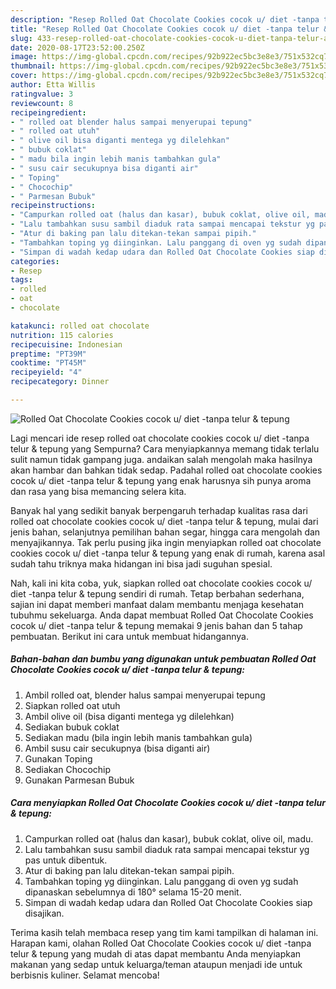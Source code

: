 ```yaml
---
description: "Resep Rolled Oat Chocolate Cookies cocok u/ diet -tanpa telur &amp;amp; tepung | Bahan Membuat Rolled Oat Chocolate Cookies cocok u/ diet -tanpa telur &amp;amp; tepung Yang Mudah Dan Praktis"
title: "Resep Rolled Oat Chocolate Cookies cocok u/ diet -tanpa telur &amp;amp; tepung | Bahan Membuat Rolled Oat Chocolate Cookies cocok u/ diet -tanpa telur &amp;amp; tepung Yang Mudah Dan Praktis"
slug: 433-resep-rolled-oat-chocolate-cookies-cocok-u-diet-tanpa-telur-and-amp-tepung-bahan-membuat-rolled-oat-chocolate-cookies-cocok-u-diet-tanpa-telur-and-amp-tepung-yang-mudah-dan-praktis
date: 2020-08-17T23:52:00.250Z
image: https://img-global.cpcdn.com/recipes/92b922ec5bc3e8e3/751x532cq70/rolled-oat-chocolate-cookies-cocok-u-diet-tanpa-telur-tepung-foto-resep-utama.jpg
thumbnail: https://img-global.cpcdn.com/recipes/92b922ec5bc3e8e3/751x532cq70/rolled-oat-chocolate-cookies-cocok-u-diet-tanpa-telur-tepung-foto-resep-utama.jpg
cover: https://img-global.cpcdn.com/recipes/92b922ec5bc3e8e3/751x532cq70/rolled-oat-chocolate-cookies-cocok-u-diet-tanpa-telur-tepung-foto-resep-utama.jpg
author: Etta Willis
ratingvalue: 3
reviewcount: 8
recipeingredient:
- " rolled oat blender halus sampai menyerupai tepung"
- " rolled oat utuh"
- " olive oil bisa diganti mentega yg dilelehkan"
- " bubuk coklat"
- " madu bila ingin lebih manis tambahkan gula"
- " susu cair secukupnya bisa diganti air"
- " Toping"
- " Chocochip"
- " Parmesan Bubuk"
recipeinstructions:
- "Campurkan rolled oat (halus dan kasar), bubuk coklat, olive oil, madu."
- "Lalu tambahkan susu sambil diaduk rata sampai mencapai tekstur yg pas untuk dibentuk."
- "Atur di baking pan lalu ditekan-tekan sampai pipih."
- "Tambahkan toping yg diinginkan. Lalu panggang di oven yg sudah dipanaskan sebelumnya di 180° selama 15-20 menit."
- "Simpan di wadah kedap udara dan Rolled Oat Chocolate Cookies siap disajikan."
categories:
- Resep
tags:
- rolled
- oat
- chocolate

katakunci: rolled oat chocolate 
nutrition: 115 calories
recipecuisine: Indonesian
preptime: "PT39M"
cooktime: "PT45M"
recipeyield: "4"
recipecategory: Dinner

---
```



![Rolled Oat Chocolate Cookies cocok u/ diet -tanpa telur &amp; tepung](https://img-global.cpcdn.com/recipes/92b922ec5bc3e8e3/751x532cq70/rolled-oat-chocolate-cookies-cocok-u-diet-tanpa-telur-tepung-foto-resep-utama.jpg)

Lagi mencari ide resep rolled oat chocolate cookies cocok u/ diet -tanpa telur &amp; tepung yang Sempurna? Cara menyiapkannya memang tidak terlalu sulit namun tidak gampang juga. andaikan salah mengolah maka hasilnya akan hambar dan bahkan tidak sedap. Padahal rolled oat chocolate cookies cocok u/ diet -tanpa telur &amp; tepung yang enak harusnya sih punya aroma dan rasa yang bisa memancing selera kita.

Banyak hal yang sedikit banyak berpengaruh terhadap kualitas rasa dari rolled oat chocolate cookies cocok u/ diet -tanpa telur &amp; tepung, mulai dari jenis bahan, selanjutnya pemilihan bahan segar, hingga cara mengolah dan menyajikannya. Tak perlu pusing jika ingin menyiapkan rolled oat chocolate cookies cocok u/ diet -tanpa telur &amp; tepung yang enak di rumah, karena asal sudah tahu triknya maka hidangan ini bisa jadi suguhan spesial.




Nah, kali ini kita coba, yuk, siapkan rolled oat chocolate cookies cocok u/ diet -tanpa telur &amp; tepung sendiri di rumah. Tetap berbahan sederhana, sajian ini dapat memberi manfaat dalam membantu menjaga kesehatan tubuhmu sekeluarga. Anda dapat membuat Rolled Oat Chocolate Cookies cocok u/ diet -tanpa telur &amp; tepung memakai 9 jenis bahan dan 5 tahap pembuatan. Berikut ini cara untuk membuat hidangannya.

<!--inarticleads1-->

##### Bahan-bahan dan bumbu yang digunakan untuk pembuatan Rolled Oat Chocolate Cookies cocok u/ diet -tanpa telur &amp; tepung:

1. Ambil  rolled oat, blender halus sampai menyerupai tepung
1. Siapkan  rolled oat utuh
1. Ambil  olive oil (bisa diganti mentega yg dilelehkan)
1. Sediakan  bubuk coklat
1. Sediakan  madu (bila ingin lebih manis tambahkan gula)
1. Ambil  susu cair secukupnya (bisa diganti air)
1. Gunakan  Toping
1. Sediakan  Chocochip
1. Gunakan  Parmesan Bubuk




<!--inarticleads2-->

##### Cara menyiapkan Rolled Oat Chocolate Cookies cocok u/ diet -tanpa telur &amp; tepung:

1. Campurkan rolled oat (halus dan kasar), bubuk coklat, olive oil, madu.
1. Lalu tambahkan susu sambil diaduk rata sampai mencapai tekstur yg pas untuk dibentuk.
1. Atur di baking pan lalu ditekan-tekan sampai pipih.
1. Tambahkan toping yg diinginkan. Lalu panggang di oven yg sudah dipanaskan sebelumnya di 180° selama 15-20 menit.
1. Simpan di wadah kedap udara dan Rolled Oat Chocolate Cookies siap disajikan.




Terima kasih telah membaca resep yang tim kami tampilkan di halaman ini. Harapan kami, olahan Rolled Oat Chocolate Cookies cocok u/ diet -tanpa telur &amp; tepung yang mudah di atas dapat membantu Anda menyiapkan makanan yang sedap untuk keluarga/teman ataupun menjadi ide untuk berbisnis kuliner. Selamat mencoba!
